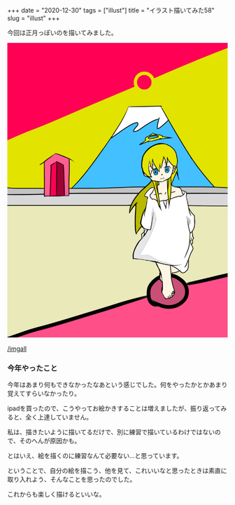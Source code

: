 +++
date = "2020-12-30"
tags = ["illust"]
title = "イラスト描いてみた58"
slug = "illust"
+++

今回は正月っぽいのを描いてみました。

![](/img/yui_58.png)

[/imgall](/imgall)

### 今年やったこと

今年はあまり何もできなかったなあという感じでした。何をやったかとかあまり覚えてすらいなかったり。

ipadを買ったので、こうやってお絵かきすることは増えましたが、振り返ってみると、全く上達していません。

私は、描きたいように描いてるだけで、別に練習で描いているわけではないので、そのへんが原因かも。

とはいえ、絵を描くのに練習なんて必要ない...と思っています。

ということで、自分の絵を描こう、他を見て、これいいなと思ったときは素直に取り入れよう、そんなことを思ったのでした。

これからも楽しく描けるといいな。

